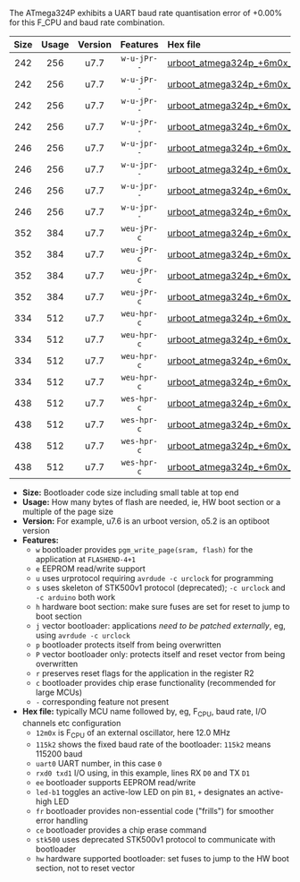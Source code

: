 The ATmega324P exhibits a UART baud rate quantisation error of +0.00% for this F_CPU and baud rate combination.

|Size|Usage|Version|Features|Hex file|
|:-:|:-:|:-:|:-:|:--|
|242|256|u7.7|`w-u-jPr--`|[urboot_atmega324p_+6m0x_+250k0_uart0_rxd0_txd1_led+b0.hex](https://raw.githubusercontent.com/stefanrueger/urboot.hex/main/cores/mightycore/atmega324p/external_oscillator/fcpu_+6m0x/br_+250k0/urboot_atmega324p_+6m0x_+250k0_uart0_rxd0_txd1_led+b0.hex)|
|242|256|u7.7|`w-u-jPr--`|[urboot_atmega324p_+6m0x_+250k0_uart0_rxd0_txd1_led+b7.hex](https://raw.githubusercontent.com/stefanrueger/urboot.hex/main/cores/mightycore/atmega324p/external_oscillator/fcpu_+6m0x/br_+250k0/urboot_atmega324p_+6m0x_+250k0_uart0_rxd0_txd1_led+b7.hex)|
|242|256|u7.7|`w-u-jPr--`|[urboot_atmega324p_+6m0x_+250k0_uart1_rxd2_txd3_led+b0.hex](https://raw.githubusercontent.com/stefanrueger/urboot.hex/main/cores/mightycore/atmega324p/external_oscillator/fcpu_+6m0x/br_+250k0/urboot_atmega324p_+6m0x_+250k0_uart1_rxd2_txd3_led+b0.hex)|
|242|256|u7.7|`w-u-jPr--`|[urboot_atmega324p_+6m0x_+250k0_uart1_rxd2_txd3_led+b7.hex](https://raw.githubusercontent.com/stefanrueger/urboot.hex/main/cores/mightycore/atmega324p/external_oscillator/fcpu_+6m0x/br_+250k0/urboot_atmega324p_+6m0x_+250k0_uart1_rxd2_txd3_led+b7.hex)|
|246|256|u7.7|`w-u-jpr--`|[urboot_atmega324p_+6m0x_+250k0_uart0_rxd0_txd1_led+b0_fr.hex](https://raw.githubusercontent.com/stefanrueger/urboot.hex/main/cores/mightycore/atmega324p/external_oscillator/fcpu_+6m0x/br_+250k0/urboot_atmega324p_+6m0x_+250k0_uart0_rxd0_txd1_led+b0_fr.hex)|
|246|256|u7.7|`w-u-jpr--`|[urboot_atmega324p_+6m0x_+250k0_uart0_rxd0_txd1_led+b7_fr.hex](https://raw.githubusercontent.com/stefanrueger/urboot.hex/main/cores/mightycore/atmega324p/external_oscillator/fcpu_+6m0x/br_+250k0/urboot_atmega324p_+6m0x_+250k0_uart0_rxd0_txd1_led+b7_fr.hex)|
|246|256|u7.7|`w-u-jpr--`|[urboot_atmega324p_+6m0x_+250k0_uart1_rxd2_txd3_led+b0_fr.hex](https://raw.githubusercontent.com/stefanrueger/urboot.hex/main/cores/mightycore/atmega324p/external_oscillator/fcpu_+6m0x/br_+250k0/urboot_atmega324p_+6m0x_+250k0_uart1_rxd2_txd3_led+b0_fr.hex)|
|246|256|u7.7|`w-u-jpr--`|[urboot_atmega324p_+6m0x_+250k0_uart1_rxd2_txd3_led+b7_fr.hex](https://raw.githubusercontent.com/stefanrueger/urboot.hex/main/cores/mightycore/atmega324p/external_oscillator/fcpu_+6m0x/br_+250k0/urboot_atmega324p_+6m0x_+250k0_uart1_rxd2_txd3_led+b7_fr.hex)|
|352|384|u7.7|`weu-jPr-c`|[urboot_atmega324p_+6m0x_+250k0_uart0_rxd0_txd1_ee_led+b0_fr_ce.hex](https://raw.githubusercontent.com/stefanrueger/urboot.hex/main/cores/mightycore/atmega324p/external_oscillator/fcpu_+6m0x/br_+250k0/urboot_atmega324p_+6m0x_+250k0_uart0_rxd0_txd1_ee_led+b0_fr_ce.hex)|
|352|384|u7.7|`weu-jPr-c`|[urboot_atmega324p_+6m0x_+250k0_uart0_rxd0_txd1_ee_led+b7_fr_ce.hex](https://raw.githubusercontent.com/stefanrueger/urboot.hex/main/cores/mightycore/atmega324p/external_oscillator/fcpu_+6m0x/br_+250k0/urboot_atmega324p_+6m0x_+250k0_uart0_rxd0_txd1_ee_led+b7_fr_ce.hex)|
|352|384|u7.7|`weu-jPr-c`|[urboot_atmega324p_+6m0x_+250k0_uart1_rxd2_txd3_ee_led+b0_fr_ce.hex](https://raw.githubusercontent.com/stefanrueger/urboot.hex/main/cores/mightycore/atmega324p/external_oscillator/fcpu_+6m0x/br_+250k0/urboot_atmega324p_+6m0x_+250k0_uart1_rxd2_txd3_ee_led+b0_fr_ce.hex)|
|352|384|u7.7|`weu-jPr-c`|[urboot_atmega324p_+6m0x_+250k0_uart1_rxd2_txd3_ee_led+b7_fr_ce.hex](https://raw.githubusercontent.com/stefanrueger/urboot.hex/main/cores/mightycore/atmega324p/external_oscillator/fcpu_+6m0x/br_+250k0/urboot_atmega324p_+6m0x_+250k0_uart1_rxd2_txd3_ee_led+b7_fr_ce.hex)|
|334|512|u7.7|`weu-hpr-c`|[urboot_atmega324p_+6m0x_+250k0_uart0_rxd0_txd1_ee_led+b0_fr_ce_hw.hex](https://raw.githubusercontent.com/stefanrueger/urboot.hex/main/cores/mightycore/atmega324p/external_oscillator/fcpu_+6m0x/br_+250k0/urboot_atmega324p_+6m0x_+250k0_uart0_rxd0_txd1_ee_led+b0_fr_ce_hw.hex)|
|334|512|u7.7|`weu-hpr-c`|[urboot_atmega324p_+6m0x_+250k0_uart0_rxd0_txd1_ee_led+b7_fr_ce_hw.hex](https://raw.githubusercontent.com/stefanrueger/urboot.hex/main/cores/mightycore/atmega324p/external_oscillator/fcpu_+6m0x/br_+250k0/urboot_atmega324p_+6m0x_+250k0_uart0_rxd0_txd1_ee_led+b7_fr_ce_hw.hex)|
|334|512|u7.7|`weu-hpr-c`|[urboot_atmega324p_+6m0x_+250k0_uart1_rxd2_txd3_ee_led+b0_fr_ce_hw.hex](https://raw.githubusercontent.com/stefanrueger/urboot.hex/main/cores/mightycore/atmega324p/external_oscillator/fcpu_+6m0x/br_+250k0/urboot_atmega324p_+6m0x_+250k0_uart1_rxd2_txd3_ee_led+b0_fr_ce_hw.hex)|
|334|512|u7.7|`weu-hpr-c`|[urboot_atmega324p_+6m0x_+250k0_uart1_rxd2_txd3_ee_led+b7_fr_ce_hw.hex](https://raw.githubusercontent.com/stefanrueger/urboot.hex/main/cores/mightycore/atmega324p/external_oscillator/fcpu_+6m0x/br_+250k0/urboot_atmega324p_+6m0x_+250k0_uart1_rxd2_txd3_ee_led+b7_fr_ce_hw.hex)|
|438|512|u7.7|`wes-hpr-c`|[urboot_atmega324p_+6m0x_+250k0_uart0_rxd0_txd1_ee_led+b0_fr_ce_stk500_hw.hex](https://raw.githubusercontent.com/stefanrueger/urboot.hex/main/cores/mightycore/atmega324p/external_oscillator/fcpu_+6m0x/br_+250k0/urboot_atmega324p_+6m0x_+250k0_uart0_rxd0_txd1_ee_led+b0_fr_ce_stk500_hw.hex)|
|438|512|u7.7|`wes-hpr-c`|[urboot_atmega324p_+6m0x_+250k0_uart0_rxd0_txd1_ee_led+b7_fr_ce_stk500_hw.hex](https://raw.githubusercontent.com/stefanrueger/urboot.hex/main/cores/mightycore/atmega324p/external_oscillator/fcpu_+6m0x/br_+250k0/urboot_atmega324p_+6m0x_+250k0_uart0_rxd0_txd1_ee_led+b7_fr_ce_stk500_hw.hex)|
|438|512|u7.7|`wes-hpr-c`|[urboot_atmega324p_+6m0x_+250k0_uart1_rxd2_txd3_ee_led+b0_fr_ce_stk500_hw.hex](https://raw.githubusercontent.com/stefanrueger/urboot.hex/main/cores/mightycore/atmega324p/external_oscillator/fcpu_+6m0x/br_+250k0/urboot_atmega324p_+6m0x_+250k0_uart1_rxd2_txd3_ee_led+b0_fr_ce_stk500_hw.hex)|
|438|512|u7.7|`wes-hpr-c`|[urboot_atmega324p_+6m0x_+250k0_uart1_rxd2_txd3_ee_led+b7_fr_ce_stk500_hw.hex](https://raw.githubusercontent.com/stefanrueger/urboot.hex/main/cores/mightycore/atmega324p/external_oscillator/fcpu_+6m0x/br_+250k0/urboot_atmega324p_+6m0x_+250k0_uart1_rxd2_txd3_ee_led+b7_fr_ce_stk500_hw.hex)|

- **Size:** Bootloader code size including small table at top end
- **Usage:** How many bytes of flash are needed, ie, HW boot section or a multiple of the page size
- **Version:** For example, u7.6 is an urboot version, o5.2 is an optiboot version
- **Features:**
  + `w` bootloader provides `pgm_write_page(sram, flash)` for the application at `FLASHEND-4+1`
  + `e` EEPROM read/write support
  + `u` uses urprotocol requiring `avrdude -c urclock` for programming
  + `s` uses skeleton of STK500v1 protocol (deprecated); `-c urclock` and `-c arduino` both work
  + `h` hardware boot section: make sure fuses are set for reset to jump to boot section
  + `j` vector bootloader: applications *need to be patched externally*, eg, using `avrdude -c urclock`
  + `p` bootloader protects itself from being overwritten
  + `P` vector bootloader only: protects itself and reset vector from being overwritten
  + `r` preserves reset flags for the application in the register R2
  + `c` bootloader provides chip erase functionality (recommended for large MCUs)
  + `-` corresponding feature not present
- **Hex file:** typically MCU name followed by, eg, F<sub>CPU</sub>, baud rate, I/O channels etc configuration
  + `12m0x` is F<sub>CPU</sub> of an external oscillator, here 12.0 MHz
  + `115k2` shows the fixed baud rate of the bootloader: `115k2` means 115200 baud
  + `uart0` UART number, in this case `0`
  + `rxd0 txd1` I/O using, in this example, lines RX `D0` and TX `D1`
  + `ee` bootloader supports EEPROM read/write
  + `led-b1` toggles an active-low LED on pin `B1`, `+` designates an active-high LED
  + `fr` bootloader provides non-essential code ("frills") for smoother error handling
  + `ce` bootloader provides a chip erase command
  + `stk500` uses deprecated STK500v1 protocol to communicate with bootloader
  + `hw` hardware supported bootloader: set fuses to jump to the HW boot section, not to reset vector
